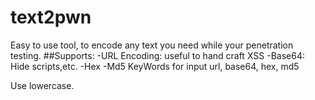 # text2pwn
Easy to use tool, to encode any text you need while your penetration testing.
##Supports:
  -URL Encoding: useful to hand craft XSS
  -Base64: Hide scripts,etc.
  -Hex
  -Md5
KeyWords for input
url, base64, hex, md5

Use lowercase.
